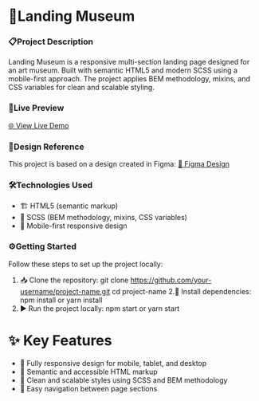 # **🎨Landing Museum**

### 📋**Project Description**
Landing Museum is a responsive multi-section landing page designed for an art museum. Built with semantic HTML5 and modern SCSS using a mobile-first approach. The project applies BEM methodology, mixins, and CSS variables for clean and scalable styling.

### 🚀**Live Preview**
[🌐 View Live Demo](https://MariiaKapustkina.github.io/museum_landing/)

### 🎨**Design Reference**
This project is based on a design created in Figma:
[🎨 Figma Design](https://www.figma.com/design/lSR1m42L9YwzQwzzxKwHpw/THE-MET?node-id=8590-29&p=f&t=55nQislslpyD0lMC-0)

### 🛠️**Technologies Used**
- 🏗️ HTML5 (semantic markup)  
- 🎨 SCSS (BEM methodology, mixins, CSS variables)  
- 📱 Mobile-first responsive design 

### ⚙️**Getting Started**
Follow these steps to set up the project locally:
1. 📥 Clone the repository:
git clone https://github.com/your-username/project-name.git
cd project-name
2.📂 Install dependencies:
npm install
or
yarn install
3. ▶️ Run the project locally:
npm start 
or 
yarn start

# **✨ Key Features**
- 📱 Fully responsive design for mobile, tablet, and desktop
- 🧩 Semantic and accessible HTML markup
- 🎨 Clean and scalable styles using SCSS and BEM methodology
- 🧭 Easy navigation between page sections

